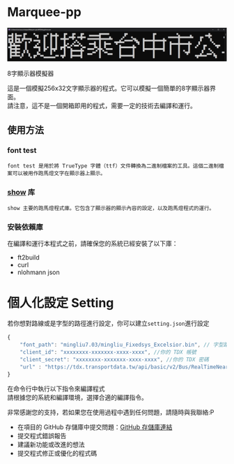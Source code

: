 # Marquee-pp
![image](https://github.com/creeper531100/Marquee-pp/blob/master/image/title.png)

8字顯示器模擬器  

這是一個模擬256x32文字顯示器的程式。它可以模擬一個簡單的8字顯示器界面。  
請注意，這不是一個開箱即用的程式，需要一定的技術去編譯和運行。  

## 使用方法
### font test  
```font test 是用於將 TrueType 字體（ttf）文件轉換為二進制檔案的工具。這個二進制檔案可以被用作跑馬燈文字在顯示器上顯示。```
  
### [show](https://github.com/creeper531100/Marquee-pp/blob/master/show/show.cpp) 库  
```show 主要的跑馬燈程式庫。它包含了顯示器的顯示內容的設定，以及跑馬燈程式的運行。```

### 安裝依賴庫  

在編譯和運行本程式之前，請確保您的系統已經安裝了以下庫：

- ft2build
- curl
- nlohmann json

# 個人化設定 Setting
若你想對路線或是字型的路徑進行設定，你可以建立`setting.json`進行設定  
```javascript
{
	"font_path": "mingliu7.03/mingliu_Fixedsys_Excelsior.bin", // 字型路徑
	"client_id": "xxxxxxxx-xxxxxxx-xxxx-xxxx", //你的 TDX 帳號
	"client_secret": "xxxxxxxx-xxxxxxx-xxxx-xxxx", //你的 TDX 密碼
	"url" : "https://tdx.transportdata.tw/api/basic/v2/Bus/RealTimeNearStop/City/Taichung/?%24format=JSON" //你要連線的公車路線，詳細請參照 https://tdx.transportdata.tw/
}
```
在命令行中執行以下指令來編譯程式  
請根據您的系統和編譯環境，選擇合適的編譯指令。

非常感謝您的支持，若如果您在使用過程中遇到任何問題，請隨時與我聯絡:P    

- 在項目的 GitHub 存儲庫中提交問題：[GitHub 存儲庫連結](https://github.com/creeper531100/Marquee-pp/issues)
- 提交程式錯誤報告
- 建議新功能或改進的想法
- 提交程式修正或優化的程式碼




